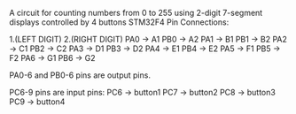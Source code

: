 
A circuit for counting numbers from 0 to 255 using 2-digit 7-segment displays controlled by 4 buttons
STM32F4 Pin Connections:

1.(LEFT DIGIT)     2.(RIGHT DIGIT)
  PA0 -> A1           PB0 -> A2
  PA1 -> B1           PB1 -> B2
  PA2 -> C1           PB2 -> C2 
  PA3 -> D1           PB3 -> D2
  PA4 -> E1           PB4 -> E2
  PA5 -> F1           PB5 -> F2
  PA6 -> G1           PB6 -> G2

PA0-6 and PB0-6 pins are output pins.

PC6-9 pins are input pins:
PC6 -> button1
PC7 -> button2
PC8 -> button3
PC9 -> button4
